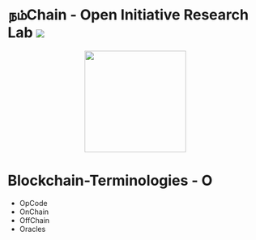 # நம்Chain - Open Initiative Research Lab ![](https://img.shields.io/badge/Project-Nam-ff69b4.svg)

<p align="center">
<img src="https://1.bp.blogspot.com/-0SArWfduw68/XkxV8EmBBcI/AAAAAAAAABw/h9aWSWbm0J4kilgn3xddzQ3PdoP-e3RZgCLcBGAsYHQ/s1600/SAVE_20200127_132431.jpg" width="200" align="center">
</p>  

# Blockchain-Terminologies - O
- OpCode
- OnChain
- OffChain
- Oracles
